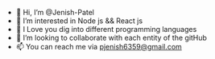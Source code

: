 - 👋 Hi, I’m @Jenish-Patel
- 👀 I’m interested in Node js && React js 
- 🌱 I Love you dig into different programming languages
- 💞️ I’m looking to collaborate with each entity of the gitHub
- 📫 You can reach me via pjenish6359@gmail.com

<!---
Jenish-999/Jenish-999 is a ✨ special ✨ repository because its `README.md` (this file) appears on your GitHub profile.
You can click the Preview link to take a look at your changes.
--->
